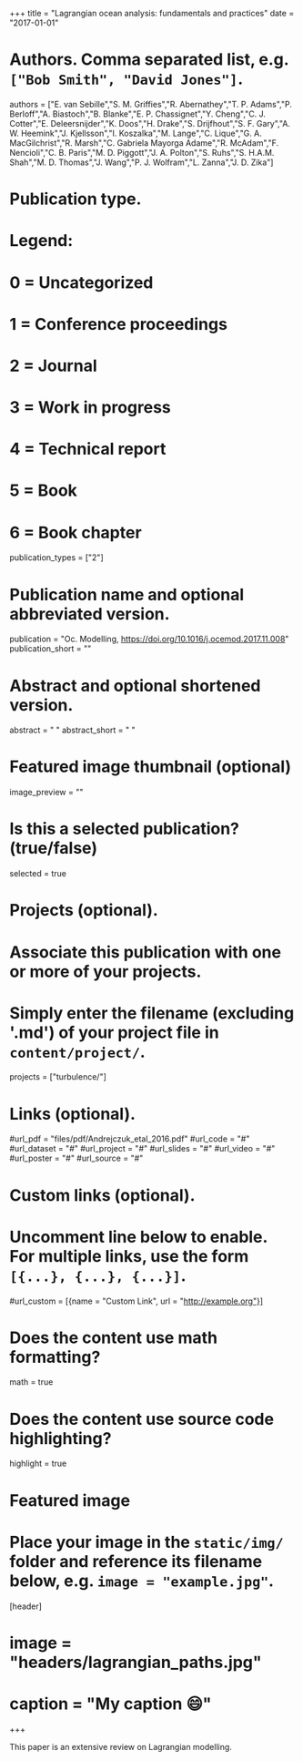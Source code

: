 +++
title = "Lagrangian ocean analysis: fundamentals and practices"
date = "2017-01-01"

# Authors. Comma separated list, e.g. `["Bob Smith", "David Jones"]`.
authors = ["E. van Sebille","S. M. Griffies","R. Abernathey","T. P. Adams","P. Berloff","A. Biastoch","B. Blanke","E. P. Chassignet","Y. Cheng","C. J. Cotter","E. Deleersnijder","K. Doos","H. Drake","S. Drijfhout","S. F. Gary","A. W. Heemink","J. Kjellsson","I. Koszalka","M. Lange","C. Lique","G. A. MacGilchrist","R. Marsh","C. Gabriela Mayorga Adame","R. McAdam","F. Nencioli","C. B. Paris","M. D. Piggott","J. A. Polton","S. Ruhs","S. H.A.M. Shah","M. D. Thomas","J. Wang","P. J. Wolfram","L. Zanna","J. D. Zika"]

# Publication type.
# Legend:
# 0 = Uncategorized
# 1 = Conference proceedings
# 2 = Journal
# 3 = Work in progress
# 4 = Technical report
# 5 = Book
# 6 = Book chapter
publication_types = ["2"]

# Publication name and optional abbreviated version.
publication = "Oc. Modelling, https://doi.org/10.1016/j.ocemod.2017.11.008"
publication_short = ""

# Abstract and optional shortened version.
abstract = " "
abstract_short = " "

# Featured image thumbnail (optional)
image_preview = ""

# Is this a selected publication? (true/false)
selected = true

# Projects (optional).
#   Associate this publication with one or more of your projects.
#   Simply enter the filename (excluding '.md') of your project file in `content/project/`.
projects = ["turbulence/"]

# Links (optional).
#url_pdf = "files/pdf/Andrejczuk_etal_2016.pdf"
#url_code = "#"
#url_dataset = "#"
#url_project = "#"
#url_slides = "#"
#url_video = "#"
#url_poster = "#"
#url_source = "#"

# Custom links (optional).
#   Uncomment line below to enable. For multiple links, use the form `[{...}, {...}, {...}]`.
#url_custom = [{name = "Custom Link", url = "http://example.org"}]

# Does the content use math formatting?
math = true

# Does the content use source code highlighting?
highlight = true

# Featured image
# Place your image in the `static/img/` folder and reference its filename below, e.g. `image = "example.jpg"`.
[header]
# image = "headers/lagrangian_paths.jpg"
# caption = "My caption :smile:"

+++

This paper is an extensive review on Lagrangian modelling. 

